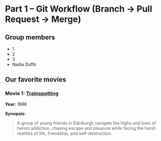 # Part 1 – Git Workflow (Branch → Pull Request → Merge)

## Group members
  - 1
  - 2
  - 3
  - Nadia Duffó

## Our favorite movies

### Movie 1: [Trainspotting](https://www.imdb.com/title/tt0117951/)
**Year:** *1996*

**Synopsis:**
> A group of young friends in Edinburgh navigate the highs and lows of heroin addiction, chasing escape and pleasure while facing the harsh realities of life, friendship, and self-destruction.  

